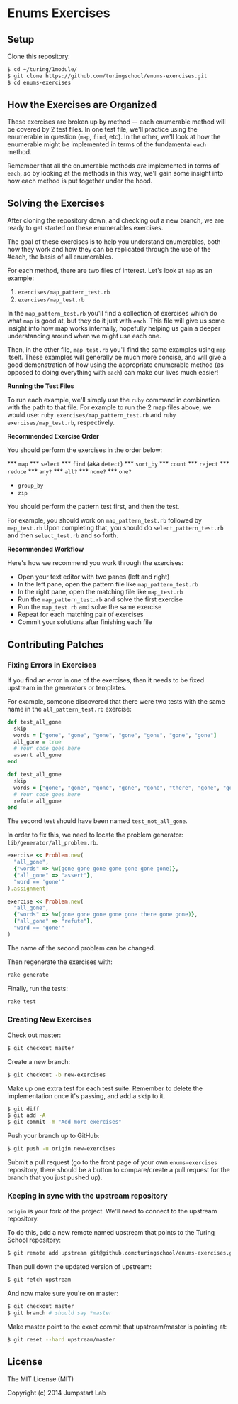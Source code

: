 # Enums Exercises

## Setup

Clone this repository:

```bash
$ cd ~/turing/1module/
$ git clone https://github.com/turingschool/enums-exercises.git
$ cd enums-exercises
```

## How the Exercises are Organized

These exercises are broken up by method -- each enumerable method will be covered by
2 test files. In one test file, we'll practice using the enumerable
in question (`map`, `find`, etc). In the other, we'll look at how the enumerable
might be implemented in terms of the fundamental `each` method.

Remember that all the enumerable methods _are_ implemented in terms of `each`,
so by looking at the methods in this way, we'll gain some insight
into how each method is put together under the hood.

## Solving the Exercises

After cloning the repository down, and checking out a new branch, we are ready
to get started on these enumerables exercises.

The goal of these exercises is to help you understand enumerables, both how
they work and how they can be replicated through the use of the #each, the
basis of all enumerables.

For each method, there are two files of interest. Let's look at `map` as an example:

1. `exercises/map_pattern_test.rb`
2. `exercises/map_test.rb`

In the `map_pattern_test.rb` you'll find a collection of exercises which do what `map` is good at,
but they do it just with `each`. This file will give us some insight into how map works internally,
hopefully helping us gain a deeper understanding around when we might use each one.

Then, in the other file, `map_test.rb` you'll find the same examples using `map` itself.
These examples will generally be much more concise, and will give a good demonstration
of how using the appropriate enumerable method (as opposed to doing everything with `each`)
can make our lives much easier!

__Running the Test Files__

To run each example, we'll simply use the `ruby` command in combination with the
path to that file. For example to run the 2 map files above, we would use:
`ruby exercises/map_pattern_test.rb` and `ruby exercises/map_test.rb`, respectively.

__Recommended Exercise Order__

You should perform the exercises in the order below:

*** `map`
*** `select`
*** `find` (aka `detect`)
*** `sort_by`
*** `count`
*** `reject`
*** `reduce`
*** `any?`
*** `all?`
*** `none?`
*** `one?`
* `group_by`
* `zip`

You should perform the pattern test first, and then the test.

For example, you should work on `map_pattern_test.rb` followed by `map_test.rb`
Upon completing that, you should do `select_pattern_test.rb` and then
`select_test.rb` and so forth.

__Recommended Workflow__

Here's how we recommend you work through the exercises:

* Open your text editor with two panes (left and right)
* In the left pane, open the pattern file like `map_pattern_test.rb`
* In the right pane, open the matching file like `map_test.rb`
* Run the `map_pattern_test.rb` and solve the first exercise
* Run the `map_test.rb` and solve the same exercise
* Repeat for each matching pair of exercises
* Commit your solutions after finishing each file

## Contributing Patches

### Fixing Errors in Exercises

If you find an error in one of the exercises, then it needs to be fixed upstream in the generators or templates.

For example, someone discovered that there were two tests with the same name in the `all_pattern_test.rb` exercise:

```ruby
def test_all_gone
  skip
  words = ["gone", "gone", "gone", "gone", "gone", "gone", "gone"]
  all_gone = true
  # Your code goes here
  assert all_gone
end

def test_all_gone
  skip
  words = ["gone", "gone", "gone", "gone", "gone", "there", "gone", "gone"]
  # Your code goes here
  refute all_gone
end
```

The second test should have been named `test_not_all_gone`.

In order to fix this, we need to locate the problem generator: `lib/generator/all_problem.rb`.

```ruby
exercise << Problem.new(
  "all_gone",
  {"words" => %w(gone gone gone gone gone gone gone)},
  {"all_gone" => "assert"},
  "word == 'gone'"
).assignment!

exercise << Problem.new(
  "all_gone",
  {"words" => %w(gone gone gone gone gone there gone gone)},
  {"all_gone" => "refute"},
  "word == 'gone'"
)
```

The name of the second problem can be changed.

Then regenerate the exercises with:

```bash
rake generate
```

Finally, run the tests:

```bash
rake test
```

### Creating New Exercises

Check out master:

```bash
$ git checkout master
```

Create a new branch:

```bash
$ git checkout -b new-exercises
```

Make up one extra test for each test suite. Remember to delete the implementation once it's passing, and add a `skip` to it.

```bash
$ git diff
$ git add -A
$ git commit -m "Add more exercises"
```

Push your branch up to GitHub:

```bash
$ git push -u origin new-exercises
```

Submit a pull request (go to the front page of your own `enums-exercises` repository, there should be a button to compare/create a pull request for the branch that you just pushed up).

### Keeping in sync with the upstream repository

`origin` is your fork of the project. We'll need to connect to the upstream repository.

To do this, add a new remote named upstream that points to the Turing School repository:

```bash
$ git remote add upstream git@github.com:turingschool/enums-exercises.git
```

Then pull down the updated version of upstream:

```bash
$ git fetch upstream
```

And now make sure you're on master:

```bash
$ git checkout master
$ git branch # should say *master
```

Make master point to the exact commit that upstream/master is pointing at:

```bash
$ git reset --hard upstream/master
```

## License

The MIT License (MIT)

Copyright (c) 2014 Jumpstart Lab
